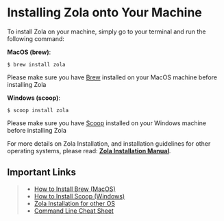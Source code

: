 # Installing Zola onto Your Machine

To install Zola on your machine, simply go to your terminal and run the following command:

**MacOS (brew)**:

```
$ brew install zola
```
Please make sure you have [Brew](https://brew.sh/) installed on your MacOS machine before installing Zola

<b>Windows (scoop)</b>:

```
$ scoop install zola
```
Please make sure you have [Scoop](https://scoop.sh/) installed on your Windows machine before installing Zola

For more details on Zola Installation, and installation guidelines for other operating systems, please read: [**Zola Installation Manual**](https://www.getzola.org/documentation/getting-started/installation/).


## Important Links
> - [How to Install Brew (MacOS)](https://brew.sh/)
> - [How to Install Scoop (Windows)](https://github.com/ScoopInstaller/Scoop#readme)
> - [Zola Installation for other OS](https://www.getzola.org/documentation/getting-started/installation/)
> - [Command Line Cheat Sheet](https://cs.colby.edu/maxwell/courses/tutorials/terminal/)